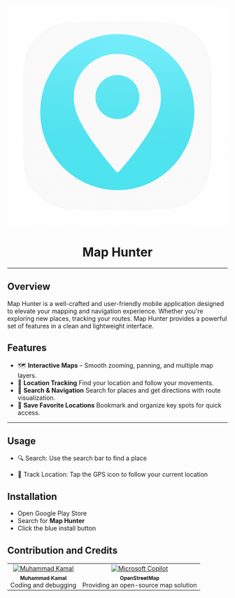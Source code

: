 <div align="center">
  <img src="map_hunter.png" width="600" />
</div>

<h1 align="center">Map Hunter</h1>

---

## Overview

Map Hunter is a well-crafted and user-friendly mobile application designed to elevate your mapping
and navigation experience. Whether you're exploring new places, tracking your routes.
Map Hunter provides a powerful set of features in a clean and lightweight interface.

## Features

- 🗺️ **Interactive Maps** – 
      Smooth zooming, panning, and multiple map layers.
- 📍 **Location Tracking** 
      Find your location and follow your movements.
- 🧭 **Search & Navigation** 
      Search for places and get directions with route visualization.
- 🔖 **Save Favorite Locations** 
      Bookmark and organize key spots for quick access.

---

## Usage

- 🔍 Search: Use the search bar to find a place

- 📍 Track Location: Tap the GPS icon to follow your current location

## Installation

- Open Google Play Store
- Search for **Map Hunter**
- Click the blue install button

## Contribution and Credits

<table>
  <tr>
    <td align="center">
      <a href="https://github.com/hussein1000">
        <img src="https://github.com/mohamedkam000.png" width="80" height="80" alt="Muhammad Kamal"/><br />
        <sub><b>Muhammad Kamal</b></sub>
      </a>
      <br />Coding and debugging
    </td>
    <td align="center">
      <a href="https://www.openstreetmap.org/">
        <img src="https://www.openstreetmap.org/assets/osm_logo-4b074077c29e100f40ee64f5177886e36b570d4cc3ab10c7b263003d09642e3f.svg" width="80" height="80" alt="Microsoft Copilot"/><br />
        <sub><b>OpenStreetMap</b></sub>
      </a>
      <br />Providing an open-source map solution
    </td>
  </tr>
</table>

